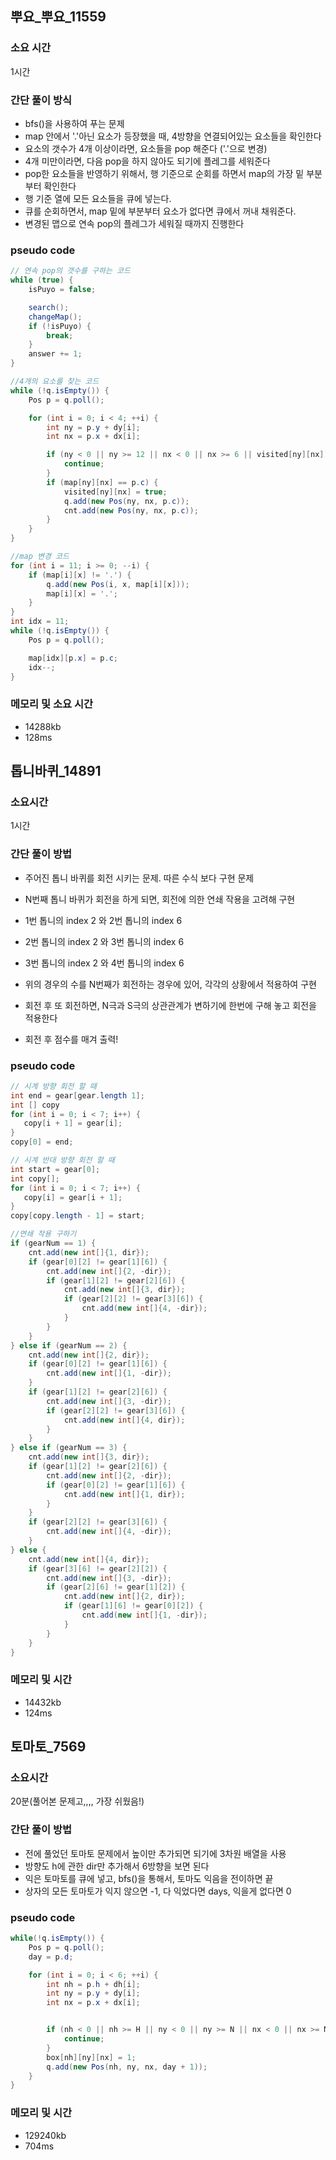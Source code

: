 ## 뿌요_뿌요_11559
### 소요 시간
1시간

### 간단 풀이 방식
- bfs()을 사용하여 푸는 문제
- map 안에서 '.'아닌 요소가 등장했을 때, 4방향을 연결되어있는 요소들을 확인한다
- 요소의 갯수가 4개 이상이라면, 요소들을 pop 해준다 ('.'으로 변경)
- 4개 미만이라면, 다음 pop을 하지 않아도 되기에 플레그를 세워준다
- pop한 요소들을 반영하기 위해서, 행 기준으로 순회를 하면서 map의 가장 밑 부분부터 확인한다
- 행 기준 열에 모든 요소들을 큐에 넣는다. 
- 큐를 순회하면서, map 밑에 부분부터 요소가 없다면 큐에서 꺼내 채워준다.
- 변경된 맵으로 연속 pop의 플레그가 세워질 때까지 진행한다

### pseudo code
```java
// 연속 pop의 갯수를 구하는 코드
while (true) {
    isPuyo = false;

    search();
    changeMap();
    if (!isPuyo) {
        break;
    }
    answer += 1;
}

//4개의 요소를 찾는 코드
while (!q.isEmpty()) {
    Pos p = q.poll();

    for (int i = 0; i < 4; ++i) {
        int ny = p.y + dy[i];
        int nx = p.x + dx[i];

        if (ny < 0 || ny >= 12 || nx < 0 || nx >= 6 || visited[ny][nx]) {
            continue;
        }
        if (map[ny][nx] == p.c) {
            visited[ny][nx] = true;
            q.add(new Pos(ny, nx, p.c));
            cnt.add(new Pos(ny, nx, p.c));
        }
    }
}

//map 변경 코드
for (int i = 11; i >= 0; --i) {
    if (map[i][x] != '.') {
        q.add(new Pos(i, x, map[i][x]));
        map[i][x] = '.';
    }
}
int idx = 11;
while (!q.isEmpty()) {
    Pos p = q.poll();

    map[idx][p.x] = p.c;
    idx--;
}
```

### 메모리 및 소요 시간
- 14288kb
- 128ms

## 톱니바퀴_14891
### 소요시간
1시간

### 간단 풀이 방법
- 주어진 톱니 바퀴를 회전 시키는 문제. 따른 수식 보다 구현 문제
- N번째 톱니 바퀴가 회전을 하게 되면, 회전에 의한 연쇄 작용을 고려해 구현

- 1번 톱니의 index 2 와 2번 톱니의 index 6
- 2번 톱니의 index 2 와 3번 톱니의 index 6
- 3번 톱니의 index 2 와 4번 톱니의 index 6
- 위의 경우의 수를 N번째가 회전하는 경우에 있어, 각각의 상황에서 적용하여 구현
- 회전 후 또 회전하면, N극과 S극의 상관관계가 변하기에 한번에 구해 놓고 회전을 적용한다
- 회전 후 점수를 매겨 출력!

### pseudo code
````java
// 시계 방향 회전 할 때
int end = gear[gear.length 1];
int [] copy
for (int i = 0; i < 7; i++) {
   copy[i + 1] = gear[i];
}
copy[0] = end;

// 시계 반대 방향 회전 할 때
int start = gear[0];
int copy[];
for (int i = 0; i < 7; i++) {
   copy[i] = gear[i + 1];
}
copy[copy.length - 1] = start;

//연쇄 작용 구하기
if (gearNum == 1) {
    cnt.add(new int[]{1, dir});
    if (gear[0][2] != gear[1][6]) {
        cnt.add(new int[]{2, -dir});
        if (gear[1][2] != gear[2][6]) {
            cnt.add(new int[]{3, dir});
            if (gear[2][2] != gear[3][6]) {
                cnt.add(new int[]{4, -dir});
            }
        }
    }
} else if (gearNum == 2) {
    cnt.add(new int[]{2, dir});
    if (gear[0][2] != gear[1][6]) {
        cnt.add(new int[]{1, -dir});
    }
    if (gear[1][2] != gear[2][6]) {
        cnt.add(new int[]{3, -dir});
        if (gear[2][2] != gear[3][6]) {
            cnt.add(new int[]{4, dir});
        }
    }
} else if (gearNum == 3) {
    cnt.add(new int[]{3, dir});
    if (gear[1][2] != gear[2][6]) {
        cnt.add(new int[]{2, -dir});
        if (gear[0][2] != gear[1][6]) {
            cnt.add(new int[]{1, dir});
        }
    }
    if (gear[2][2] != gear[3][6]) {
        cnt.add(new int[]{4, -dir});
    }
} else {
    cnt.add(new int[]{4, dir});
    if (gear[3][6] != gear[2][2]) {
        cnt.add(new int[]{3, -dir});
        if (gear[2][6] != gear[1][2]) {
            cnt.add(new int[]{2, dir});
            if (gear[1][6] != gear[0][2]) {
                cnt.add(new int[]{1, -dir});
            }
        }
    }
}
````

### 메모리 및 시간
- 14432kb
- 124ms

## 토마토_7569
### 소요시간
20분(풀어본 문제고,,,, 가장 쉬웠음!)

### 간단 풀이 방법
- 전에 풀었던 토마토 문제에서 높이만 추가되면 되기에 3차원 배열을 사용
- 방향도 h에 관한 dir만 추가해서 6방향을 보면 된다
- 익은 토마토를 큐에 넣고, bfs()을 통해서, 토마도 익음을 전이하면 끝
- 상자의 모든 토마토가 익지 않으면 -1, 다 익었다면 days, 익을게 없다면 0

### pseudo code
```java
while(!q.isEmpty()) {
    Pos p = q.poll();
    day = p.d;

    for (int i = 0; i < 6; ++i) {
        int nh = p.h + dh[i];
        int ny = p.y + dy[i];
        int nx = p.x + dx[i];


        if (nh < 0 || nh >= H || ny < 0 || ny >= N || nx < 0 || nx >= M || box[nh][ny][nx] != 0) {
            continue;
        }
        box[nh][ny][nx] = 1;
        q.add(new Pos(nh, ny, nx, day + 1));
    }
}
```

### 메모리 및 시간
- 129240kb
- 704ms